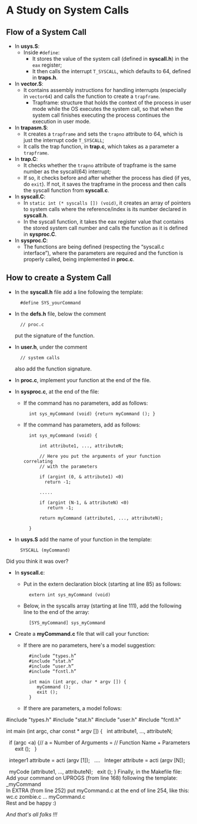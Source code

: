 # A Study on System Calls

## Flow of a System Call

- In **usys.S**:
  - Inside `#define`:
    - It stores the value of the system call (defined in **syscall.h**) in the `eax` register;
    - It then calls the interrupt `T_SYSCALL`, which defaults to 64, defined in **traps.h**.
- In **vector.S**:
    - It contains assembly instructions for handling interrupts (especially in `vector64`) and calls the function to create a `trapframe`.
        - Trapframe: structure that holds the context of the process in user mode while the OS executes the system call, so that when the system call finishes executing the process continues the execution in user mode.
- In **trapasm.S**:
    - It creates a `trapframe` and sets the `trapno` attribute to 64, which is just the interrupt code `T_SYSCALL`;
    - It calls the trap function, in **trap.c**, which takes as a parameter a `trapframe`.
- In **trap.C**:
    - It checks whether the `trapno` attribute of trapframe is the same number as the syscall(64) interrupt;
    - If so, it checks before and after whether the process has died (if yes, do `exit`). If not, it saves the trapframe in the process and then calls the syscall function from **syscall.c**.
- In **syscall.C**:
    - In `static int (* syscalls []) (void)`, it creates an array of pointers to system calls where the reference/index is its number declared in **syscall.h**.
    - In the syscall function, it takes the eax register value that contains the stored system call number and calls the function as it is defined in **sysproc.C**.
- In **sysproc.C**:
    - The functions are being defined (respecting the “syscall.c interface”), where the parameters are required and the function is properly called, being implemented in **proc.c**.


## How to create a System Call

- In the **syscall.h** file add a line following the template:

        #define SYS_yourCommand

- In the **defs.h** file, below the comment

        // proc.c 

    put the signature of the function.

- In **user.h**, under the comment 

        // system calls 
        
    also add the function signature.

- In **proc.c**, implement your function at the end of the file.

- In **sysproc.c**, at the end of the file:
    - If the command has no parameters, add as follows:

            int sys_myCommand (void) {return myCommand (); }

    - If the command has parameters, add as follows:

            int sys_myCommand (void) {
                               
                int attribute1, ..., attributeN;

                // Here you put the arguments of your function correlating 
                // with the parameters

                if (argint (0, & attribute1) <0)
                  return -1;
                
                .....

                if (argint (N-1, & attributeN) <0)
                   return -1;
                 
                return myCommand (attribute1, ..., attributeN);
    
            }

- In **usys.S** add the name of your function in the template:
            
        SYSCALL (myCommand)

Did you think it was over?

- In **syscall.c**:

    - Put in the extern declaration block (starting at line 85) as follows:

            extern int sys_myCommand (void)

    - Below, in the syscalls array (starting at line 111), add the following line to the end of the array:

            [SYS_myCommand] sys_myCommand

- Create a **myCommand.c** file that will call your function:
    - If there are no parameters, here's a model suggestion:

            #include “types.h”
            #include “stat.h”
            #include “user.h”
            #include “fcntl.h”

            int main (int argc, char * argv []) {
               myCommand ();
               exit ();
            }

    - If there are parameters, a model follows:

#include "types.h"
#include "stat.h"
#include "user.h"
#include "fcntl.h"

int main (int argc, char const * argv []) {
  int attribute1, ..., attributeN;

  if (argc <a) {// a = Number of Arguments =
// Function Name + Parameters
      exit ();
  }

  integer1 attribute = acti (argv [1]);
  ....
  Integer attribute = acti (argv [N]);

  myCode (attribute1, ..., attributeN);
  exit ();
}
Finally, in the Makefile file:
Add your command on UPROGS (from line 168) following the template:
_myCommand \
In EXTRA (from line 252) put myCommand.c at the end of line 254, like this:
wc.c zombie.c ... myCommand.c \
Rest and be happy :)



*And that's all folks !!!*

